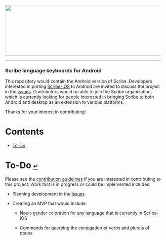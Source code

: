 <div align="center">
  <a href="https://github.com/scribe-org/Scribe-Android"><img src="https://github.com/scribe-org/Scribe-Android/blob/main/Resources/Scribe-Android_logo_transparent.png" width=795 height=164></a>
</div>

---

<!--
[![license](https://img.shields.io/github/license/scribe-org/Scribe-Android.svg)](https://github.com/scribe-org/Scribe-Android/blob/main/LICENSE.txt)
[![coc](https://img.shields.io/badge/coc-Contributor%20Covenant-ff69b4.svg)](https://github.com/scribe-org/Scribe-Android/blob/main/.github/CODE_OF_CONDUCT.md)

<a href='https://play.google.com/store/apps'><img alt='Get it on Google Play' src='https://play.google.com/intl/en_us/badges/images/generic/en_badge_web_generic.png' height='80px'/></a>
-->

### Scribe language keyboards for Android

This repository would contain the Android version of Scribe. Developers interested in porting [Scribe-iOS](https://github.com/scribe-org/Scribe-iOS) to Android are invited to discuss the project in the [issues](https://github.com/scribe-org/Scribe-Android/issues). Contributors would be able to join the Scribe organization, which is currently looking for people interested in bringing Scribe to both Android and desktop as an extension to various platforms.

Thanks for your interest in contributing!

# **Contents**<a id="contents"></a>

- [To-Do](#to-do)

# To-Do [`↩`](#contents) <a id="to-do"></a>

Please see the [contribution guidelines](https://github.com/scribe-org/Scribe-Android/blob/main/.github/CONTRIBUTING.md) if you are interested in contributing to this project. Work that is in progress or could be implemented includes:

- Planning development in the [issues](https://github.com/scribe-org/Scribe-Android/issues)

- Creating an MVP that would include:

  - Noun-gender coloration for any language that is currently in Scribe-iOS

  - Commands for querying the conjugation of verbs and plurals of nouns
